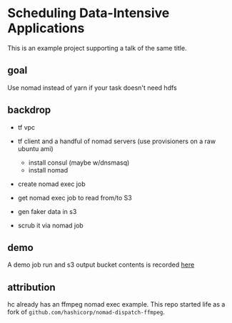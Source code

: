 # Scheduling Data-Intensive Applications

This is an example project supporting a talk of the same title.

## goal

Use nomad instead of yarn if your task doesn't need hdfs


## backdrop

- tf vpc

- tf client and a handful of nomad servers (use provisioners on a raw ubuntu ami)

    - install consul (maybe w/dnsmasq)
    - install nomad

- create nomad exec job

- get nomad exec job to read from/to S3

- gen faker data in s3

- scrub it via nomad job


## demo

A demo job run and s3 output bucket contents is recorded
[here](http://archive.markmims.com/box/talks/2017-04-25-hashitalk/media/nomad-scrub.mkv)


## attribution

hc already has an ffmpeg nomad exec example.  This repo started life as a fork
of `github.com/hashicorp/nomad-dispatch-ffmpeg`.


